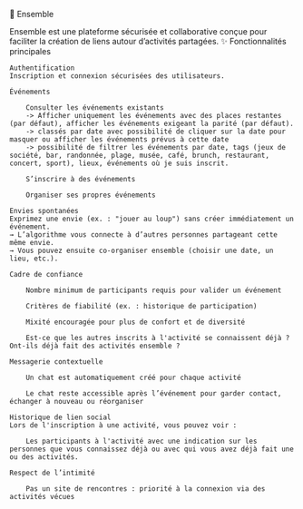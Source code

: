 🌟 Ensemble

Ensemble est une plateforme sécurisée et collaborative conçue pour faciliter la création de liens autour d’activités partagées.
✨ Fonctionnalités principales

    Authentification
    Inscription et connexion sécurisées des utilisateurs.

    Événements

        Consulter les événements existants 
        -> Afficher uniquement les événements avec des places restantes (par défaut), afficher les événements exigeant la parité (par défaut).
        -> classés par date avec possibilité de cliquer sur la date pour masquer ou afficher les événements prévus à cette date
        -> possibilité de filtrer les événements par date, tags (jeux de société, bar, randonnée, plage, musée, café, brunch, restaurant, concert, sport), lieux, événements où je suis inscrit.

        S’inscrire à des événements

        Organiser ses propres événements

    Envies spontanées
    Exprimez une envie (ex. : "jouer au loup") sans créer immédiatement un événement.
    → L’algorithme vous connecte à d’autres personnes partageant cette même envie.
    → Vous pouvez ensuite co-organiser ensemble (choisir une date, un lieu, etc.).

    Cadre de confiance

        Nombre minimum de participants requis pour valider un événement

        Critères de fiabilité (ex. : historique de participation)

        Mixité encouragée pour plus de confort et de diversité

        Est-ce que les autres inscrits à l'activité se connaissent déjà ? Ont-ils déjà fait des activités ensemble ?

    Messagerie contextuelle

        Un chat est automatiquement créé pour chaque activité

        Le chat reste accessible après l’événement pour garder contact, échanger à nouveau ou réorganiser

    Historique de lien social
    Lors de l'inscription à une activité, vous pouvez voir :

        Les participants à l'activité avec une indication sur les personnes que vous connaissez déjà ou avec qui vous avez déjà fait une ou des activités.

    Respect de l’intimité

        Pas un site de rencontres : priorité à la connexion via des activités vécues
